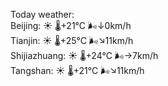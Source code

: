 Today weather:  
Beijing: ☀️ 🌡️+21°C 🌬️↓0km/h  
Tianjin: ☀️ 🌡️+25°C 🌬️↘11km/h  
Shijiazhuang: ☀️ 🌡️+24°C 🌬️→7km/h  
Tangshan: ☀️ 🌡️+21°C 🌬️↘11km/h  
